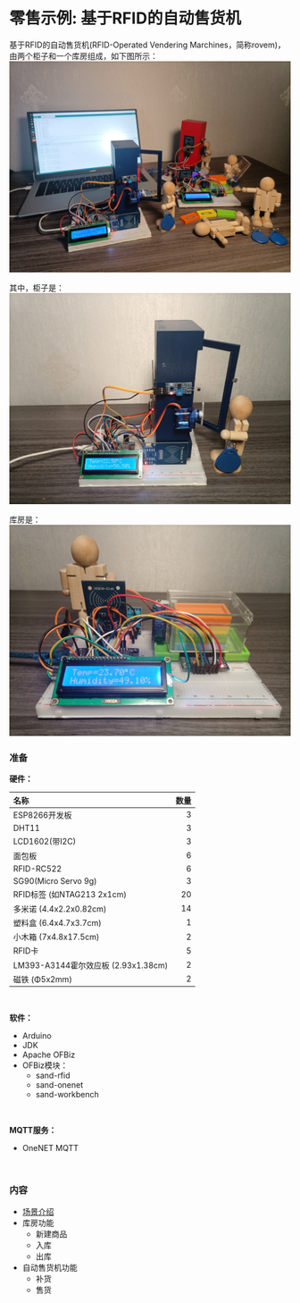 # 零售示例: 基于RFID的自动售货机

基于RFID的自动售货机(RFID-Operated Vendering Marchines，简称rovem)，由两个柜子和一个库房组成，如下图所示：
![esp8266_rovem_totalset](images/esp8266_rovem_totalset.jpg)

其中，柜子是：
![esp8266_rovem_cabinet](images/esp8266_rovem_cabinet_pad.jpg)

库房是：
![esp8266_rovem_facility](images/esp8266_rovem_facility_pad.jpg)

### 准备
**硬件：**

| 名称 | 数量 |
| :--- | ---: | 
| ESP8266开发板 | 3 |
| DHT11 | 3 |
| LCD1602(带I2C) | 3 |
| 面包板 | 6 |
| RFID-RC522 | 6 |
| SG90(Micro Servo 9g) | 3 |
| RFID标签 (如NTAG213 2x1cm) | 20 |
| 多米诺 (4.4x2.2x0.82cm) | 14 |
| 塑料盒 (6.4x4.7x3.7cm) | 1 |
| 小木箱 (7x4.8x17.5cm) | 2 |
| RFID卡 | 5 |
| LM393-A3144霍尔效应板 (2.93x1.38cm) | 2 |
| 磁铁 (Φ5x2mm) | 2 |
   
<br/>

**软件：**
* Arduino
* JDK
* Apache OFBiz
* OFBiz模块：
  * sand-rfid
  * sand-onenet
  * sand-workbench

<br/>

**MQTT服务：**
* OneNET MQTT

<br/>

### 内容
* [场景介绍]()
* 库房功能
  * 新建商品
  * 入库
  * 出库
* 自动售货机功能
  * 补货
  * 售货
